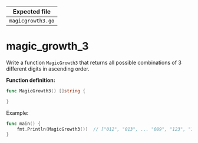 | Expected file     |
| ----------------- |
| `magicgrowth3.go` |

# magic_growth_3

Write a function `MagicGrowth3` that returns all possible combinations of 3 different digits in ascending order.

**Function definition:**

```go
func MagicGrowth3() []string {

}
```

Example:

```go
func main() {
    fmt.Println(MagicGrowth3())  // ["012", "013", ... "089", "123", "124", ... "789"]
}
```

